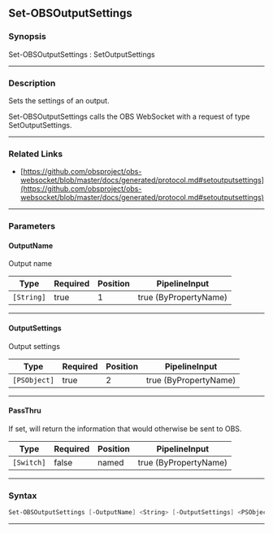 Set-OBSOutputSettings
---------------------
### Synopsis
Set-OBSOutputSettings : SetOutputSettings

---
### Description

Sets the settings of an output.


Set-OBSOutputSettings calls the OBS WebSocket with a request of type SetOutputSettings.

---
### Related Links
* [https://github.com/obsproject/obs-websocket/blob/master/docs/generated/protocol.md#setoutputsettings](https://github.com/obsproject/obs-websocket/blob/master/docs/generated/protocol.md#setoutputsettings)



---
### Parameters
#### **OutputName**

Output name






|Type      |Required|Position|PipelineInput        |
|----------|--------|--------|---------------------|
|`[String]`|true    |1       |true (ByPropertyName)|



---
#### **OutputSettings**

Output settings






|Type        |Required|Position|PipelineInput        |
|------------|--------|--------|---------------------|
|`[PSObject]`|true    |2       |true (ByPropertyName)|



---
#### **PassThru**

If set, will return the information that would otherwise be sent to OBS.






|Type      |Required|Position|PipelineInput        |
|----------|--------|--------|---------------------|
|`[Switch]`|false   |named   |true (ByPropertyName)|



---
### Syntax
```PowerShell
Set-OBSOutputSettings [-OutputName] <String> [-OutputSettings] <PSObject> [-PassThru] [<CommonParameters>]
```
---
